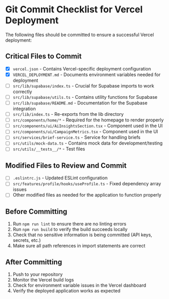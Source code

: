 # Git Commit Checklist for Vercel Deployment

The following files should be committed to ensure a successful Vercel deployment:

## Critical Files to Commit

- [x] `vercel.json` - Contains Vercel-specific deployment configuration
- [x] `VERCEL_DEPLOYMENT.md` - Documents environment variables needed for deployment
- [ ] `src/lib/supabase/index.ts` - Crucial for Supabase imports to work correctly
- [ ] `src/lib/supabase/utils.ts` - Contains utility functions for Supabase
- [ ] `src/lib/supabase/README.md` - Documentation for the Supabase integration
- [ ] `src/lib/index.ts` - Re-exports from the lib directory
- [ ] `src/components/home/*` - Required for the homepage to render properly
- [ ] `src/components/ui/AiInsightsSection.tsx` - Component used in the UI
- [ ] `src/components/ui/CampaignMetrics.tsx` - Component used in the UI
- [ ] `src/services/brief-service.ts` - Service for handling briefs
- [ ] `src/utils/mock-data.ts` - Contains mock data for development/testing
- [ ] `src/utils/__tests__/*` - Test files

## Modified Files to Review and Commit

- [ ] `.eslintrc.js` - Updated ESLint configuration
- [ ] `src/features/profile/hooks/useProfile.ts` - Fixed dependency array issues
- [ ] Other modified files as needed for the application to function properly

## Before Committing

1. Run `npm run lint` to ensure there are no linting errors
2. Run `npm run build` to verify the build succeeds locally
3. Check that no sensitive information is being committed (API keys, secrets, etc.)
4. Make sure all path references in import statements are correct

## After Committing

1. Push to your repository
2. Monitor the Vercel build logs
3. Check for environment variable issues in the Vercel dashboard
4. Verify the deployed application works as expected 